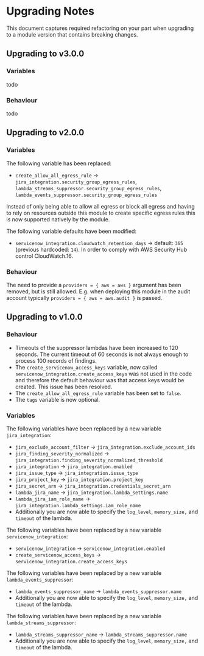 # Upgrading Notes

This document captures required refactoring on your part when upgrading to a module version that contains breaking changes.

## Upgrading to v3.0.0

### Variables

todo

### Behaviour

todo

## Upgrading to v2.0.0

### Variables

The following variable has been replaced:

- `create_allow_all_egress_rule` -> `jira_integration.security_group_egress_rules`, `lambda_streams_suppressor.security_group_egress_rules`, `lambda_events_suppressor.security_group_egress_rules`

Instead of only being able to allow all egress or block all egress and having to rely on resources outside this module to create specific egress rules this is now supported natively by the module.

The following variable defaults have been modified:

- `servicenow_integration.cloudwatch_retention_days` -> default: `365` (previous hardcoded: `14`). In order to comply with AWS Security Hub control CloudWatch.16.

### Behaviour

The need to provide a `providers = { aws = aws }` argument has been removed, but is still allowed. E.g. when deploying this module in the audit account typically `providers = { aws = aws.audit }` is passed.

## Upgrading to v1.0.0

### Behaviour

- Timeouts of the suppressor lambdas have been increased to 120 seconds. The current timeout of 60 seconds is not always enough to process 100 records of findings.
- The `create_servicenow_access_keys` variable, now called `servicenow_integration.create_access_keys` was not used in the code and therefore the default behaviour was that access keys would be created. This issue has been resolved.
- The `create_allow_all_egress_rule` variable has been set to `false`.
- The `tags` variable is now optional.

### Variables

The following variables have been replaced by a new variable `jira_integration`:

- `jira_exclude_account_filter` -> `jira_integration.exclude_account_ids`
- `jira_finding_severity_normalized` -> `jira_integration.finding_severity_normalized_threshold`
- `jira_integration` -> `jira_integration.enabled`
- `jira_issue_type` -> `jira_integration.issue_type`
- `jira_project_key` -> `jira_integration.project_key`
- `jira_secret_arn` -> `jira_integration.credentials_secret_arn`
- `lambda_jira_name` -> `jira_integration.lambda_settings.name`
- `lambda_jira_iam_role_name` -> `jira_integration.lambda_settings.iam_role_name`
- Additionally you are now able to specify the `log_level`, `memory_size,` and `timeout` of the lambda.

The following variables have been replaced by a new variable `servicenow_integration`:

- `servicenow_integration` -> `servicenow_integration.enabled`
- `create_servicenow_access_keys` -> `servicenow_integration.create_access_keys`

The following variables have been replaced by a new variable `lambda_events_suppressor`:

- `lambda_events_suppressor_name` -> `lambda_events_suppressor.name`
- Additionally you are now able to specify the `log_level`, `memory_size,` and `timeout` of the lambda.

The following variables have been replaced by a new variable `lambda_streams_suppressor`:

- `lambda_streams_suppressor_name` -> `lambda_streams_suppressor.name`
- Additionally you are now able to specify the `log_level`, `memory_size,` and `timeout` of the lambda.
